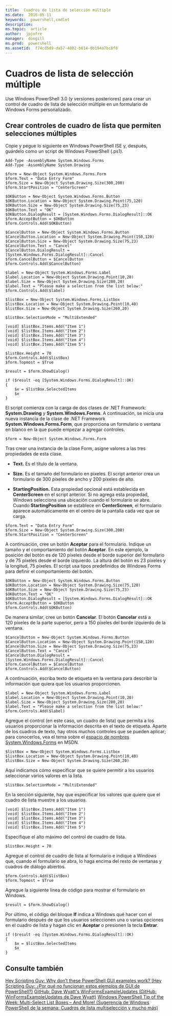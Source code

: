```yaml
---
title:  Cuadros de lista de selección múltiple
ms.date:  2016-05-11
keywords:  powershell,cmdlet
description:  
ms.topic:  article
author:  jpjofre
manager:  dongill
ms.prod:  powershell
ms.assetid:  f74cd5d9-da57-4802-b614-0b194a7bc8f8
---
```


# Cuadros de lista de selección múltiple
Use Windows PowerShell 3.0 (y versiones posteriores) para crear un control de cuadro de lista de selección múltiple en un formulario de Windows Forms personalizado.

## Crear controles de cuadro de lista que permiten selecciones múltiples
Copie y pegue lo siguiente en Windows PowerShell ISE y, después, guárdelo como un script de Windows PowerShell (.ps1).

```
Add-Type -AssemblyName System.Windows.Forms
Add-Type -AssemblyName System.Drawing

$form = New-Object System.Windows.Forms.Form 
$form.Text = "Data Entry Form"
$form.Size = New-Object System.Drawing.Size(300,200) 
$form.StartPosition = "CenterScreen"

$OKButton = New-Object System.Windows.Forms.Button
$OKButton.Location = New-Object System.Drawing.Point(75,120)
$OKButton.Size = New-Object System.Drawing.Size(75,23)
$OKButton.Text = "OK"
$OKButton.DialogResult = [System.Windows.Forms.DialogResult]::OK
$form.AcceptButton = $OKButton
$form.Controls.Add($OKButton)

$CancelButton = New-Object System.Windows.Forms.Button
$CancelButton.Location = New-Object System.Drawing.Point(150,120)
$CancelButton.Size = New-Object System.Drawing.Size(75,23)
$CancelButton.Text = "Cancel"
$CancelButton.DialogResult = [System.Windows.Forms.DialogResult]::Cancel
$form.CancelButton = $CancelButton
$form.Controls.Add($CancelButton)

$label = New-Object System.Windows.Forms.Label
$label.Location = New-Object System.Drawing.Point(10,20) 
$label.Size = New-Object System.Drawing.Size(280,20) 
$label.Text = "Please make a selection from the list below:"
$form.Controls.Add($label) 

$listBox = New-Object System.Windows.Forms.Listbox 
$listBox.Location = New-Object System.Drawing.Point(10,40) 
$listBox.Size = New-Object System.Drawing.Size(260,20) 

$listBox.SelectionMode = "MultiExtended"

[void] $listBox.Items.Add("Item 1")
[void] $listBox.Items.Add("Item 2")
[void] $listBox.Items.Add("Item 3")
[void] $listBox.Items.Add("Item 4")
[void] $listBox.Items.Add("Item 5")

$listBox.Height = 70
$form.Controls.Add($listBox) 
$form.Topmost = $True

$result = $form.ShowDialog()

if ($result -eq [System.Windows.Forms.DialogResult]::OK)
{
    $x = $listBox.SelectedItems
    $x
}
```

El script comienza con la carga de dos clases de .NET Framework: **System.Drawing** y **System.Windows.Forms**. A continuación, se inicia una nueva instancia de la clase de .NET Framework **System.Windows.Forms.Form**, que proporciona un formulario o ventana en blanco en la que puede empezar a agregar controles.

```
$form = New-Object System.Windows.Forms.Form
```

Tras crear una instancia de la clase Form, asigne valores a las tres propiedades de esta clase.

-   **Text.** Es el título de la ventana.

-   **Size.** Es el tamaño del formulario en píxeles. El script anterior crea un formulario de 300 píxeles de ancho y 200 píxeles de alto.

-   **StartingPosition.** Esta propiedad opcional está establecida en **CenterScreen** en el script anterior. Si no agrega esta propiedad, Windows selecciona una ubicación cuando el formulario se abre. Cuando **StartingPosition** se establece en **CenterScreen**, el formulario aparece automáticamente en el centro de la pantalla cada vez que se carga.

```
$form.Text = "Data Entry Form"
$form.Size = New-Object System.Drawing.Size(300,200) 
$form.StartPosition = "CenterScreen"
```

A continuación, cree un botón **Aceptar** para el formulario. Indique un tamaño y el comportamiento del botón **Aceptar**. En este ejemplo, la posición del botón es de 120 píxeles desde el borde superior del formulario y de 75 píxeles desde el borde izquierdo. La altura del botón es 23 píxeles y la longitud, 75 píxeles. El script usa tipos predefinidos de Windows Forms para definir el comportamiento del botón.

```
$OKButton = New-Object System.Windows.Forms.Button
$OKButton.Location = New-Object System.Drawing.Size(75,120)
$OKButton.Size = New-Object System.Drawing.Size(75,23)
$OKButton.Text = "OK"
$OKButton.DialogResult = [System.Windows.Forms.DialogResult]::OK
$form.AcceptButton = $OKButton
$form.Controls.Add($OKButton)
```

De manera similar, cree un botón **Cancelar**. El botón **Cancelar** está a 120 píxeles de la parte superior, pero a 150 píxeles del borde izquierdo de la ventana.

```
$CancelButton = New-Object System.Windows.Forms.Button
$CancelButton.Location = New-Object System.Drawing.Point(150,120)
$CancelButton.Size = New-Object System.Drawing.Size(75,23)
$CancelButton.Text = "Cancel"
$CancelButton.DialogResult = [System.Windows.Forms.DialogResult]::Cancel
$form.CancelButton = $CancelButton
$form.Controls.Add($CancelButton)
```

A continuación, escriba texto de etiqueta en la ventana para describir la información que quiera que los usuarios proporcionen.

```
$label = New-Object System.Windows.Forms.Label
$label.Location = New-Object System.Drawing.Point(10,20) 
$label.Size = New-Object System.Drawing.Size(280,20) 
$label.Text = "Please make a selection from the list below:"
$form.Controls.Add($label)
```

Agregue el control (en este caso, un cuadro de lista) que permita a los usuarios proporcionar la información descrita en el texto de etiqueta. Aparte de los cuadros de texto, hay otros muchos controles que se pueden aplicar; para conocerlos, vea el tema sobre el [espacio de nombres System.Windows.Forms](http://msdn.microsoft.com/library/k50ex0x9(v=vs.110).aspx) en MSDN.

```
$listBox = New-Object System.Windows.Forms.Listbox 
$listBox.Location = New-Object System.Drawing.Point(10,40) 
$listBox.Size = New-Object System.Drawing.Size(260,20)
```

Aquí indicamos cómo especificar que se quiere permitir a los usuarios seleccionar varios valores en la lista.

```
$listBox.SelectionMode = "MultiExtended"
```

En la sección siguiente, hay que especificar los valores que quiere que el cuadro de lista muestre a los usuarios.

```
[void] $listBox.Items.Add("Item 1")
[void] $listBox.Items.Add("Item 2")
[void] $listBox.Items.Add("Item 3")
[void] $listBox.Items.Add("Item 4")
[void] $listBox.Items.Add("Item 5")
```

Especifique el alto máximo del control de cuadro de lista.

```
$listBox.Height = 70
```

Agregue el control de cuadro de lista al formulario e indique a Windows que, cuando el formulario se abra, lo haga encima del resto de ventanas y cuadros de diálogo abiertos.

```
$form.Controls.Add($listBox) 
$form.Topmost = $True
```

Agregue la siguiente línea de código para mostrar el formulario en Windows.

```
$result = $form.ShowDialog()
```

Por último, el código del bloque **If** indica a Windows qué hacer con el formulario después de que los usuarios seleccionen una o varias opciones en el cuadro de lista y hagan clic en **Aceptar** o presionen la tecla **Entrar**.

```
if ($result -eq [System.Windows.Forms.DialogResult]::OK)
{
    $x = $listBox.SelectedItems
    $x
}
```

## Consulte también
[Hey Scripting Guy: Why don’t these PowerShell GUI examples work? (Hey Scripting Guy: ¿Por qué no funcionan estos ejemplos de GUI de PowerShell?)](http://go.microsoft.com/fwlink/?LinkId=506644)
[GitHub: Dave Wyatt's WinFormsExampleUpdates (GitHub: WinFormsExampleUpdates de Dave Wyatt)](https://github.com/dlwyatt/WinFormsExampleUpdates)
[Windows PowerShell Tip of the Week: Multi-Select List Boxes – And More! (Sugerencia de Windows PowerShell de la semana: Cuadros de lista multiselección y mucho más)](http://technet.microsoft.com/library/ff730950.aspx)



<!--HONumber=May16_HO2-->


